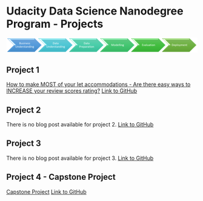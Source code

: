 # Udacity Data Science Nanodegree Program - Projects

![Blog Logo](./images/process.png "Blog Logo")

## Project 1
[How to make MOST of your let accommodations - Are there easy ways to INCREASE your review scores rating?](https://github.com/MiRoDS/project1.html)
[Link to GitHub](https://github.com/MiRoDS/DataScience_Project1)

## Project 2
There is no blog post available for project 2.
[Link to GitHub](https://github.com/MiRoDS/DataScience_Project2)

## Project 3
There is no blog post available for project 3.
[Link to GitHub](https://github.com/MiRoDS/DataScience_Project3)

## Project 4 - Capstone Project
[Capstone Project](https://github.com/MiRoDS/project4.html)
[Link to GitHub](https://github.com/MiRoDS/DataScience_Project4)
